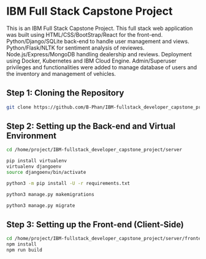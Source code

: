 # IBM Full Stack Capstone Project
This is an IBM Full Stack Capstone Project. This full stack web application was built using HTML/CSS/BootStrap/React for the front-end. Python/Django/SQLite back-end to handle user management and views. Python/Flask/NLTK for sentiment analysis of reviewes. Node.js/Express/MongoDB handling dealership and reviews. Deployment using Docker, Kubernetes and IBM Cloud Engine.
Admin/Superuser privileges and functionalities were added to manage database of users and the inventory and management of vehicles. 

## Step 1: Cloning the Repository
```bash
git clone https://github.com/B-Phan/IBM-fullstack_developer_capstone_project.git
```

## Step 2: Setting up the Back-end and Virtual Environment
```bash
cd /home/project/IBM-fullstack_developer_capstone_project/server

pip install virtualenv
virtualenv djangoenv
source djangoenv/bin/activate

python3 -m pip install -U -r requirements.txt

python3 manage.py makemigrations

python3 manage.py migrate
```
## Step 3: Setting up the Front-end (Client-Side)
```bash
cd /home/project/IBM-fullstack_developer_capstone_project/server/frontend
npm install
npm run build
```


